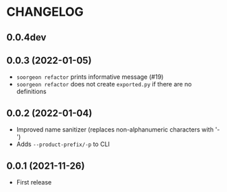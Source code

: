 # CHANGELOG

## 0.0.4dev

## 0.0.3 (2022-01-05)
* `soorgeon refactor` prints informative message (#19)
* `soorgeon refactor` does not create `exported.py` if there are no definitions

## 0.0.2 (2022-01-04)
* Improved name sanitizer (replaces non-alphanumeric characters with '-')
* Adds `--product-prefix/-p` to CLI

## 0.0.1 (2021-11-26)

* First release

